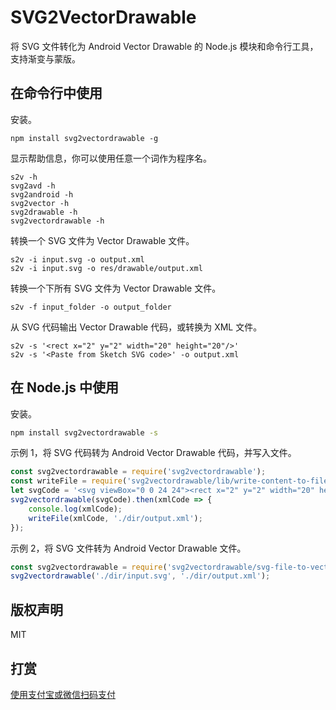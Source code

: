 # SVG2VectorDrawable

将 SVG 文件转化为 Android Vector Drawable 的 Node.js 模块和命令行工具，支持渐变与蒙版。

## 在命令行中使用

安装。

```shell
npm install svg2vectordrawable -g
```

显示帮助信息，你可以使用任意一个词作为程序名。

```
s2v -h
svg2avd -h
svg2android -h
svg2vector -h
svg2drawable -h
svg2vectordrawable -h
```

转换一个 SVG 文件为 Vector Drawable 文件。

```shell
s2v -i input.svg -o output.xml
s2v -i input.svg -o res/drawable/output.xml
```

转换一个下所有 SVG 文件为 Vector Drawable 文件。

```shell
s2v -f input_folder -o output_folder
```

从 SVG 代码输出 Vector Drawable 代码，或转换为 XML 文件。 

```shell
s2v -s '<rect x="2" y="2" width="20" height="20"/>'
s2v -s '<Paste from Sketch SVG code>' -o output.xml
```

## 在 Node.js 中使用

安装。

```bash
npm install svg2vectordrawable -s
```

示例 1，将 SVG 代码转为 Android Vector Drawable 代码，并写入文件。

```javascript
const svg2vectordrawable = require('svg2vectordrawable');
const writeFile = require('svg2vectordrawable/lib/write-content-to-file');
let svgCode = '<svg viewBox="0 0 24 24"><rect x="2" y="2" width="20" height="20"/></svg>';
svg2vectordrawable(svgCode).then(xmlCode => {
    console.log(xmlCode);
    writeFile(xmlCode, './dir/output.xml');
});
```

示例 2，将 SVG 文件转为 Android Vector Drawable 文件。

```javascript
const svg2vectordrawable = require('svg2vectordrawable/svg-file-to-vectordrawable-file');
svg2vectordrawable('./dir/input.svg', './dir/output.xml');
```

## 版权声明

MIT

## 打赏

[使用支付宝或微信扫码支付](https://ashung.github.io/donate.html)